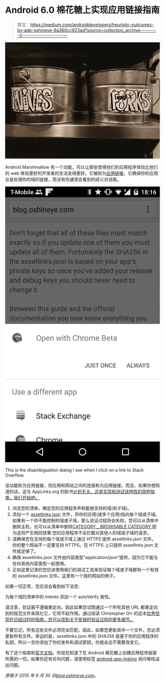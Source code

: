 # Android 6.0 棉花糖上实现应用链接指南

> 原文：<https://medium.com/androiddevelopers/heuristic-outcomes-by-ade-oshineye-6a360cc923ad?source=collection_archive---------3----------------------->

![](img/95dcbfe5ea1c20f106c0543bcc7e6f7b.png)

Android Marshmallow 有一个功能，可以让那些觉得他们的应用程序体验比他们的 web 体验更好的开发者的生活变得更好。它被称为[应用链接](https://developer.android.com/training/app-links/index.html)，它确保你的应用总是处理你的域的链接，而没有你通常会看到的歧义对话框。

![](img/c9f8668a1159746ef315de26ac037be9.png)

This is the disambiguation dialog I see when I click on a link to Stack Overflow.

该功能称为应用链接，但应用和网站之间的连接称为应用链接。而且，如果你想知道的话，这与 AppLinks.org 的脸书[计划无关。这是实现和测试该特性的简短指南。我们开始吧。](http://applinks.org/)

1.  浏览您的清单，确定您的应用程序声称能够支持的域(和子域)。
2.  添加一个 [assetlinks.json](https://developers.google.com/digital-asset-links/v1/getting-started) 文件，将你的应用(或多个应用)指向每个域或子域。如果有一个你不能控制的域或子域，那么验证过程将会失败。您可以从清单中删除主机，也可以从清单中删除[CATEGORY _ BROWSABLE CATEGORY](http://developer.android.com/reference/android/content/Intent.html#CATEGORY_BROWSABLE),因为这将产生相同效果:您的应用程序不会拦截对其他人的域或子域的请求。
3.  请确保您在支持的每个域或子域上通过 HTTPS 提供 assetlinks.json 文件。你的整个网站不一定要支持 HTTPS。在 HTTPS 上只提供 assetlinks.json 文件就足够了。
4.  确保 assetlinks.json 文件由内容类型“application/json”提供，因为它不能与任何其他内容类型一起使用。
5.  正如这里记录的您应该使用我们的调试工具来验证每个域或子域都有一个有效的 assetlinks.json 文件。这里有一个我的网站的例子。

如果一切正常，您应该会看到如下消息:

为每个域的清单中的 intents 添加一个 autoVerify 属性。

请注意，验证器不遵循重定向，因此如果您试图通过一个所有其他 URL 都重定向到的规范文件来简化它，它将不起作用。通过阅读 Christopher Orr 的这本[优秀但现在已经过时的指南，您可以找到关于安装时验证过程的更多细节。](https://chris.orr.me.uk/android-app-linking-how-it-works/)

不要忘记，所有这些文件必须完全匹配，因此，如果您更新其中一个文件，您必须更新所有文件。幸运的是，assetlinks.json 中的 SHA256 是基于你的应用程序的私钥，所以一旦你添加了你的发布和调试密钥，你就永远不需要改变它。

有了这个指南和[官方文档](https://developer.android.com/training/app-links/index.html)，你现在知道了在 Android 棉花糖上创建应用程序链接所需的一切。如果你还有任何问题，请使用标签 [android-app-linking](http://stackoverflow.com/questions/tagged/android-app-linking) 询问堆栈溢出问题。

*原载于 2015 年 9 月 30 日*[*blog.oshineye.com*](http://blog.oshineye.com/2015/09/guide-to-implementing-app-linking-on.html)*。*